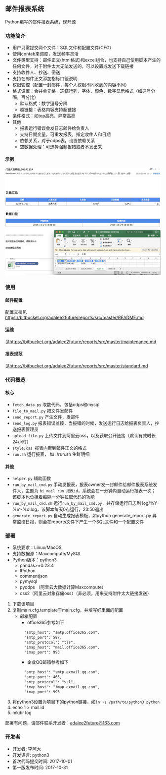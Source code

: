 ## 邮件报表系统

Python编写的邮件报表系统，现开源

### 功能简介

* 用户只需提交两个文件：SQL文件和配置文件(CFG）
* 使用contab来调度，发送频率灵活
* 文件类型支持：邮件正文(html格式)和excel组合，也支持自己使用脚本产生的任何文件，对于附件太大无法发送的，可以设置成发送下载链接
* 支持收件人、抄送、密送
* 支持在邮件正文添加指标口径说明
* 权限管控（配置一封邮件，每个人权限不同收到的内容不同）
* 格式设置：合并单元格，冻结行列，字体，颜色，数字显示格式（如逗号分隔，百分比）
	* 默认格式：数字逗号分隔 
	* 超链接：表格内容支持超链接 
* 条件格式：如top高亮、异常高亮
* 其他
	* 报表运行错误会发日志邮件给负责人
	* 支持日期变量，可重发报表，指定收件人和日期
	* 依赖关系，对于odps表，设置依赖关系
	* 空数据处理：可选择强制报错或者不发出来

#### 示例

![](fig/demo.png)


### 使用

#### 邮件配置

配置文档见<https://bitbucket.org/adalee2future/reports/src/master/README.md>

#### 运维

见<https://bitbucket.org/adalee2future/reports/src/master/maintenance.md>

#### 报表规范

见<https://bitbucket.org/adalee2future/reports/src/master/standard.md>
 
### 代码概览

#### 核心

* `fetch_data.py` 取数代码，包括odps和mysql
* `file_to_mail.py` 把文件发邮件
* `send_report.py` 产生文件，发邮件
* `send_log.py` 报表错误监控，当报错的时候，发送运行日志给报表负责人，抄送报表管理员
* `upload_file.py` 上传文件到阿里云oss，以及获取公开链接（默认有效时长24小时）
* `style.css `报表内嵌到邮件正文的格式
* `run.sh` 运行报表， 如 ./run.sh 生鲜明细

#### 其他

* `helper.py` 辅助函数
* `run_by_mail_cmd.py` 手动发报表，报表owner发一封邮件给邮件报表系统发件人，主题为 `bi_mail run 报表id`，系统会在一分钟内自动运行报表一次；
该脚本也负担着每隔一分钟拉取代码的功能
* `run_by_mail_cmd.sh` 运行`run_by_mail_cmd.py`，并存储运行日志到 log/%Y-%m-%d.log，该脚本每天0点运行，23:50退出
* `generate_report.py` 自动生成报表模板，如python generate_report.py 异常监控日报，则会在reports文件下产生一个SQL文件和一个配置文件


### 部署

* 系统要求：Linux/MacOS
* 支持数据源：Maxcompute/MySQL
* Python版本：python3
	* pandas>=0.23.4
	* IPython
	* commentjson
	* pymysql
	* pyodps （阿里云大数据计算Maxcompute）
	* oss2（阿里云对象存储oss）（非必须，用来支持附件太大链接发送）

1. 下载该项目
2. 复制main.cfg.template于main.cfg，并填写好里面的配置
    * 邮箱配置
        * office365参考如下
        ```
          "smtp_host": "smtp.office365.com",
          "smtp_port": 587,
          "smtp_protocol": "tls",
          "imap_host": "mail.office365.com",
          "imap_port": 993
        
        ```
        * 企业QQ邮箱参考如下
        ```
          "smtp_host": "smtp.exmail.qq.com",
          "smtp_port": 465,
          "smtp_protocol": "ssl",
          "imap_host": "imap.exmail.qq.com",
          "imap_port": 993
        ```
3. 将python3设置为项目下的python链接，如`ln -s /path/to/python3 python`
4. echo 1 > mail.id
5. mkdir log

部署有问题，请邮件联系开发者：adalee2future@163.com

### 开发者

* 开发者: 李阿大
* 开发语言: python3
* 首次代码提交时间: 2017-10-01
* 第一版发布时间: 2017-10-31

